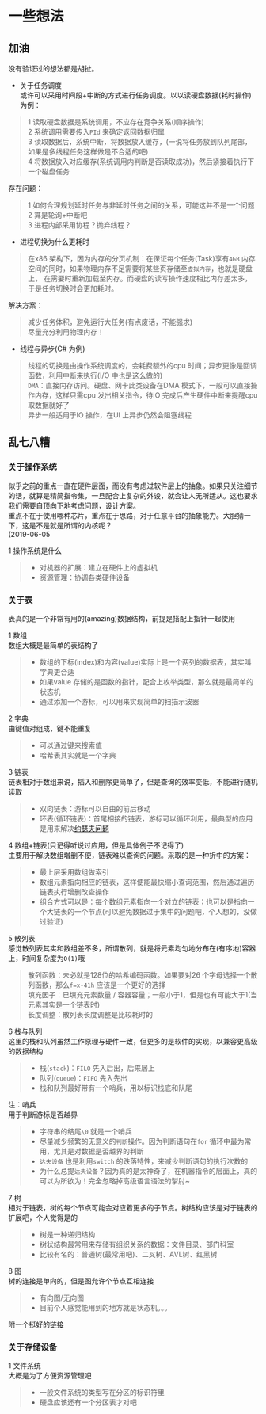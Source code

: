 # 一些想法  

## 加油  

没有验证过的想法都是胡扯。

- 关于任务调度  
或许可以采用时间段+中断的方式进行任务调度。以以读硬盘数据(耗时操作)为例：  

> 1 读取硬盘数据是系统调用，不应存在竞争关系(顺序操作)  
> 2 系统调用需要传入`PId` 来确定返回数据归属  
> 3 读取数据后，系统中断，将数据放入缓存，(一说将任务放到队列尾部，如果是多线程任务这样做是不合适的吧)  
> 4 将数据放入对应缓存(系统调用内判断是否读取成功)，然后紧接着执行下一个磁盘任务  

存在问题：  
> 1 如何合理规划延时任务与非延时任务之间的关系，可能这并不是一个问题  
> 2 算是轮询+中断吧  
> 3 进程内部采用协程？抛弃线程？  

- 进程切换为什么更耗时  

> 在x86 架构下，因为内存的分页机制：在保证每个任务(Task)享有`4GB` 内存空间的同时，如果物理内存不足需要将某些页存储至`虚拟内存`，也就是硬盘上，
> 在需要时重新加载至内存。而硬盘的读写操作速度相比内存差太多，于是任务切换时会更加耗时。  

解决方案：
> 减少任务体积，避免运行大任务(有点废话，不能强求)  
> 尽量充分利用物理内存！

- 线程与异步(C# 为例)  

> 线程的切换是由操作系统调度的，会耗费额外的cpu 时间；异步更像是回调函数，利用中断来执行(I/O 中也是这么做的)  
> `DMA`：直接内存访问。硬盘、网卡此类设备在DMA 模式下，一般可以直接操作内存，这样只需cpu 发出相关指令，待IO 完成后产生硬件中断来提醒cpu 取数据就好了  
> 异步一般适用于IO 操作，在UI 上异步仍然会阻塞线程  

## 乱七八糟  

### 关于操作系统  

似乎之前的重点一直在硬件层面，而没有考虑过软件层上的抽象。如果只关注细节的话，就算是精简指令集，一旦配合上复杂的外设，就会让人无所适从。这也要求我们需要自顶向下地考虑问题，设计方案。  
重点不在于使用哪种芯片，重点在于思路，对于任意平台的抽象能力。大胆猜一下，这是不是就是所谓的内核呢？  
(2019-06-05  

1 操作系统是什么  

> - 对机器的扩展：建立在硬件上的虚拟机  
> - 资源管理：协调各类硬件设备

### 关于表  

表真的是一个非常有用的(amazing)数据结构，前提是搭配上指针一起使用  

1 数组  
数组大概是最简单的表结构了  

> - 数组的下标(index)和内容(value)实际上是一个两列的数据表，其实叫字典更合适  
> - 如果value 存储的是函数的指针，配合上枚举类型，那么就是最简单的状态机  
> - 通过添加一个游标，可以用来实现简单的扫描示波器  

2 字典  
由键值对组成，键不能重复  

> - 可以通过键来搜索值  
> - 哈希表其实就是一个字典  

3 链表  
链表相对于数组来说，插入和删除更简单了，但是查询的效率变低，不能进行随机读取  

> - 双向链表：游标可以自由的前后移动  
> - 环表(循环链表)：首尾相接的链表，游标可以循环利用，最典型的应用是用来解决[约瑟夫问题](https://baike.baidu.com/item/%E7%BA%A6%E7%91%9F%E5%A4%AB%E9%97%AE%E9%A2%98)  

4 数组+链表(只记得听说过应用，但是具体例子不记得了)  
主要用于解决数组增删不便，链表难以查询的问题。采取的是一种折中的方案：  

> - 最上层采用数组做索引  
> - 数组元素指向相应的链表，这样便能最快缩小查询范围，然后通过遍历链表执行增删改查操作  
> - 组合方式可以是：每个数组元素指向一个对立的链表；也可以是指向一个大链表的一个节点(可以避免数据过于集中的问题吧，个人想的，没做过验证)  

5 散列表  
感觉散列表其实和数组差不多，所谓散列，就是将元素均匀地分布在(有序地)容器上，时间复杂度为`O(1)`哦  

> 散列函数：未必就是128位的哈希编码函数。如果要对26 个字母选择一个散列函数，那么`f=x-41h` 应该是一个更好的选择  
> 填充因子：已填充元素数量 / 容器容量；一般小于1，但是也有可能大于1(当元素其实是一个链表时)  
> 长度调整：散列表长度调整是比较耗时的  

6 栈与队列  
这里的栈和队列虽然工作原理与硬件一致，但更多的是软件的实现，以兼容更高级的数据结构  

> - 栈(`stack`)：`FILO` 先入后出，后来居上  
> - 队列(`queue`)：`FIFO` 先入先出
> - 栈和队列最好带有一个哨兵，用以标识栈底和队尾  

注：哨兵  
用于判断游标是否越界

> - 字符串的结尾`\0` 就是一个哨兵
> - 尽量减少频繁的无意义的`判断`操作。因为判断语句在`for` 循环中最为常用，尤其是对数据是否越界的判断  
> - `达夫设备` 也是利用`switch` 的跌落特性，来减少判断语句的执行次数的  
> - 为什么总提`达夫设备`？因为真的是太神奇了，在机器指令的层面上，真的可以为所欲为！完全忽略掉高级语言语法的掣肘~

7 树  
相对于链表，树的每个节点可能会对应着更多的子节点。树结构应该是对于链表的扩展吧，个人觉得是的  

> - 树是一种递归结构
> - 树状结构最常用来存储有组织关系的数据：文件目录、部门科室  
> - 比较有名的：普通树(最常用吧)、二叉树、AVL树、红黑树

8 图  
树的连接是单向的，但是图允许个节点互相连接  

> - 有向图/无向图
> - 目前个人感觉能用到的地方就是状态机。。。  

附一个挺好的[链接](https://www.cnblogs.com/jingcaijueyan/p/9456072.html)

### 关于存储设备  

1 文件系统  
大概是为了方便资源管理吧  

> - 一般文件系统的类型写在分区的标识符里  
> - 硬盘应该还有一个分区表才对吧
